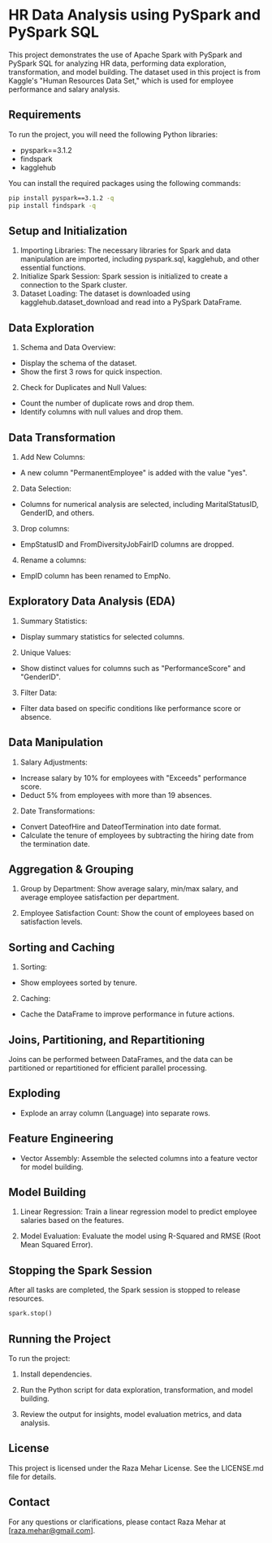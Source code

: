 # HR Data Analysis using PySpark and PySpark SQL
This project demonstrates the use of Apache Spark with PySpark and PySpark SQL for analyzing HR data, performing data exploration, transformation, and model building. The dataset used in this project is from Kaggle's "Human Resources Data Set," which is used for employee performance and salary analysis.

## Requirements
To run the project, you will need the following Python libraries:

- pyspark==3.1.2
- findspark
- kagglehub

You can install the required packages using the following commands:

```bash
pip install pyspark==3.1.2 -q
pip install findspark -q
```

## Setup and Initialization
1. Importing Libraries: The necessary libraries for Spark and data manipulation are imported, including pyspark.sql, kagglehub, and other essential functions.
2. Initialize Spark Session: Spark session is initialized to create a connection to the Spark cluster.
3. Dataset Loading: The dataset is downloaded using kagglehub.dataset_download and read into a PySpark DataFrame.

## Data Exploration
1. Schema and Data Overview:
  - Display the schema of the dataset.
  - Show the first 3 rows for quick inspection.

2. Check for Duplicates and Null Values:
  - Count the number of duplicate rows and drop them.
  - Identify columns with null values and drop them.

## Data Transformation
1. Add New Columns:
  - A new column "PermanentEmployee" is added with the value "yes".

2. Data Selection:
  - Columns for numerical analysis are selected, including MaritalStatusID, GenderID, and others.

3. Drop columns:
  - EmpStatusID and FromDiversityJobFairID columns are dropped.

4. Rename a columns:
  - EmpID column has been renamed to EmpNo.

## Exploratory Data Analysis (EDA)
1. Summary Statistics:
  - Display summary statistics for selected columns.

2. Unique Values:
  - Show distinct values for columns such as "PerformanceScore" and "GenderID".

3. Filter Data:
  - Filter data based on specific conditions like performance score or absence.

## Data Manipulation
1. Salary Adjustments:
- Increase salary by 10% for employees with "Exceeds" performance score.
- Deduct 5% from employees with more than 19 absences.

2. Date Transformations:
- Convert DateofHire and DateofTermination into date format.
- Calculate the tenure of employees by subtracting the hiring date from the termination date.

## Aggregation & Grouping
1. Group by Department: Show average salary, min/max salary, and average employee satisfaction per department.

2. Employee Satisfaction Count: Show the count of employees based on satisfaction levels.

## Sorting and Caching
1. Sorting:
  - Show employees sorted by tenure.

2. Caching:
  - Cache the DataFrame to improve performance in future actions.

## Joins, Partitioning, and Repartitioning
Joins can be performed between DataFrames, and the data can be partitioned or repartitioned for efficient parallel processing.

## Exploding
- Explode an array column (Language) into separate rows.

## Feature Engineering
- Vector Assembly: Assemble the selected columns into a feature vector for model building.

## Model Building
1. Linear Regression: Train a linear regression model to predict employee salaries based on the features.

2. Model Evaluation: Evaluate the model using R-Squared and RMSE (Root Mean Squared Error).

## Stopping the Spark Session
After all tasks are completed, the Spark session is stopped to release resources.

```python
spark.stop()
```

## Running the Project
To run the project:
1. Install dependencies.
   
2. Run the Python script for data exploration, transformation, and model building.

3. Review the output for insights, model evaluation metrics, and data analysis.

## License
This project is licensed under the Raza Mehar License. See the LICENSE.md file for details.

## Contact
For any questions or clarifications, please contact Raza Mehar at [raza.mehar@gmail.com].

